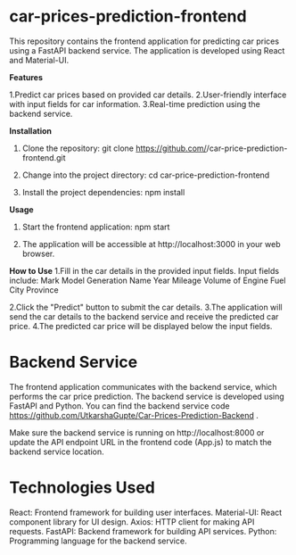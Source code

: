 # car-prices-prediction-frontend

This repository contains the frontend application for predicting car prices using a FastAPI backend service. The application is developed using React and Material-UI.

**Features**

1.Predict car prices based on provided car details.
2.User-friendly interface with input fields for car information.
3.Real-time prediction using the backend service.


**Installation**

1. Clone the repository:
   git clone https://github.com/<your-username>/car-price-prediction-frontend.git

2. Change into the project directory:
   cd car-price-prediction-frontend

3. Install the project dependencies:
   npm install

**Usage**
1. Start the frontend application:
   npm start

2. The application will be accessible at http://localhost:3000 in your web browser.

**How to Use**
1.Fill in the car details in the provided input fields. 
Input fields include:
    Mark
    Model
    Generation Name
    Year
    Mileage
    Volume of Engine
    Fuel
    City
    Province
    
2.Click the "Predict" button to submit the car details.
3.The application will send the car details to the backend service and receive the predicted car price.
4.The predicted car price will be displayed below the input fields.


# Backend Service

The frontend application communicates with the backend service, which performs the car price prediction. The backend service is developed using FastAPI and Python. You can find the backend service code https://github.com/UtkarshaGupte/Car-Prices-Prediction-Backend .

Make sure the backend service is running on http://localhost:8000 or update the API endpoint URL in the frontend code (App.js) to match the backend service location.


# Technologies Used

React: Frontend framework for building user interfaces.
Material-UI: React component library for UI design.
Axios: HTTP client for making API requests.
FastAPI: Backend framework for building API services.
Python: Programming language for the backend service.

